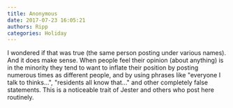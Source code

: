 ```yaml
---
title: Anonymous
date: 2017-07-23 16:05:21
authors: Ripp
categories: Holiday
---
```


 I wondered if that was true (the same person posting under various names).  And it does make sense.  When people feel their opinion (about anything) is in the minority they tend to want to  inflate their position by posting numerous times as different people, and by using phrases like "everyone I talk to thinks...", "residents all know that..." and other completely false statements.  This is a noticeable trait of Jester and others who post here routinely.